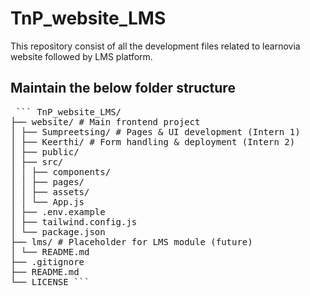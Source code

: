 # TnP_website_LMS
This repository consist of all the development files related to learnovia website followed by LMS platform.

## Maintain the below folder structure

<pre lang="md"> ``` TnP_website_LMS/
├── website/ # Main frontend project
│ ├── Sumpreetsing/ # Pages & UI development (Intern 1)
│ ├── Keerthi/ # Form handling & deployment (Intern 2)
│ ├── public/
│ ├── src/
│ │ ├── components/
│ │ ├── pages/
│ │ ├── assets/
│ │ └── App.js
│ ├── .env.example
│ ├── tailwind.config.js
│ └── package.json
├── lms/ # Placeholder for LMS module (future)
│ └── README.md
├── .gitignore
├── README.md
└── LICENSE ``` </pre>

